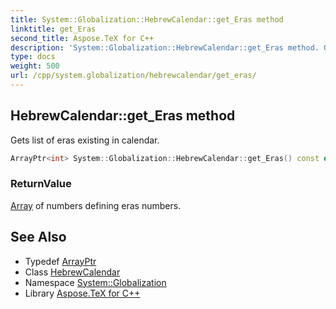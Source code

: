 ```yaml
---
title: System::Globalization::HebrewCalendar::get_Eras method
linktitle: get_Eras
second_title: Aspose.TeX for C++
description: 'System::Globalization::HebrewCalendar::get_Eras method. Gets list of eras existing in calendar in C++.'
type: docs
weight: 500
url: /cpp/system.globalization/hebrewcalendar/get_eras/
---
```

## HebrewCalendar::get_Eras method


Gets list of eras existing in calendar.

```cpp
ArrayPtr<int> System::Globalization::HebrewCalendar::get_Eras() const override
```


### ReturnValue

[Array](../../../system/array/) of numbers defining eras numbers.

## See Also

* Typedef [ArrayPtr](../../../system/arrayptr/)
* Class [HebrewCalendar](../)
* Namespace [System::Globalization](../../)
* Library [Aspose.TeX for C++](../../../)
